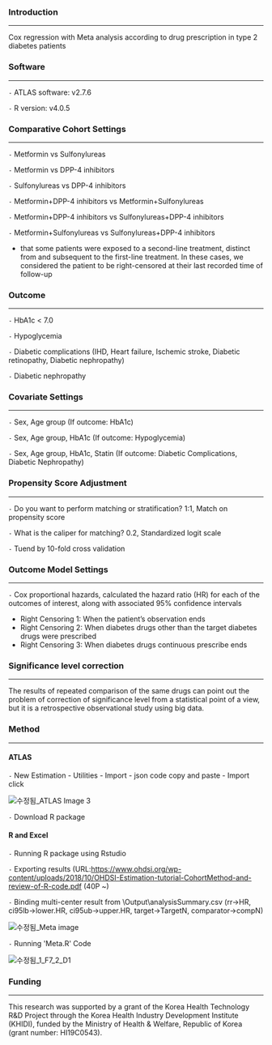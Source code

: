 ### Introduction

---

Cox regression with Meta analysis according to drug prescription in type 2 diabetes patients

### Software

---

`-` ATLAS software: v2.7.6

`-` R version: v4.0.5

### Comparative Cohort Settings

---

`-` Metformin vs Sulfonylureas

`-` Metformin vs DPP-4 inhibitors

`-` Sulfonylureas vs DPP-4 inhibitors

`-` Metformin+DPP-4 inhibitors vs Metformin+Sulfonylureas

`-` Metformin+DPP-4 inhibitors vs Sulfonylureas+DPP-4 inhibitors

`-` Metformin+Sulfonylureas vs Sulfonylureas+DPP-4 inhibitors

* that some patients were exposed to a second-line treatment, distinct from and subsequent to the first-line treatment. In these cases, we considered the patient to be right-censored at their last recorded time of follow-up

### Outcome

---

`-` HbA1c < 7.0

`-` Hypoglycemia

`-` Diabetic complications (IHD, Heart failure, Ischemic stroke, Diabetic retinopathy, Diabetic nephropathy)

`-` Diabetic nephropathy

### Covariate Settings

---

`-` Sex, Age group (If outcome: HbA1c)

`-` Sex, Age group, HbA1c (If outcome: Hypoglycemia)

`-` Sex, Age group, HbA1c, Statin (If outcome: Diabetic Complications, Diabetic Nephropathy)

### Propensity Score Adjustment

---

`-` Do you want to perform matching or stratification? 1:1, Match on propensity score

`-` What is the caliper for matching? 0.2, Standardized logit scale

`-` Tuend by 10-fold cross validation

### Outcome Model Settings

---

`-` Cox proportional hazards, calculated the hazard ratio (HR) for each of the outcomes of interest, along with associated 95% confidence intervals

- Right Censoring 1: When the patient’s observation ends
- Right Censoring 2: When diabetes drugs other than the target diabetes drugs were prescribed
- Right Censoring 3: When diabetes drugs continuous prescribe ends 

### Significance level correction

---

The results of repeated comparison of the same drugs can point out the problem of correction of significance level from a statistical point of a view, but it is a retrospective observational study using big data.

### Method

---

#### ATLAS

`-` New Estimation - Utilities - Import - json code copy and paste - Import click

![수정됨_ATLAS Image 3](https://user-images.githubusercontent.com/100256821/155483719-4320cc4f-a5b9-411b-97ed-c03d13b379cb.jpg)

`-` Download R package

#### R and Excel

`-` Running R package using Rstudio

`-` Exporting results (URL:https://www.ohdsi.org/wp-content/uploads/2018/10/OHDSI-Estimation-tutorial-CohortMethod-and-review-of-R-code.pdf (40P ~)

`-` Binding multi-center result from \Output\analysisSummary.csv (rr->HR, ci95lb->lower.HR, ci95ub->upper.HR, target->TargetN, comparator->compN)

![수정됨_Meta image](https://user-images.githubusercontent.com/100256821/155483723-70bf206f-ac1d-415a-9e2c-dc05e5d604e5.jpg)

`-` Running 'Meta.R' Code

![수정됨_1_F7_2_D1](https://user-images.githubusercontent.com/100256821/155483322-889ad789-2215-49cc-beea-51d26cdc80c0.jpg)

### Funding

---

This research was supported by a grant of the Korea Health Technology R&D Project through the Korea Health Industry Development Institute (KHIDI), funded by the Ministry of Health & Welfare, Republic of Korea (grant number: HI19C0543).
